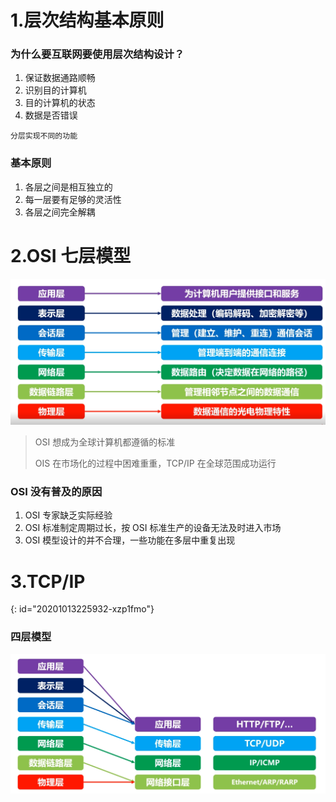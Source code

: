 # 1.层次结构基本原则

### 为什么要互联网要使用层次结构设计？

1. 保证数据通路顺畅
2. 识别目的计算机
3. 目的计算机的状态
4. 数据是否错误

`分层实现不同的功能`

### 基本原则

1. 各层之间是相互独立的
2. 每一层要有足够的灵活性
3. 各层之间完全解耦

# 2.OSI 七层模型

![image.png](assets/20201013230732-t4g8qct-image.png)

> OSI 想成为全球计算机都遵循的标准
>
> OIS 在市场化的过程中困难重重，TCP/IP 在全球范围成功运行

### OSI 没有普及的原因

1. OSI 专家缺乏实际经验
2. OSI 标准制定周期过长，按 OSI 标准生产的设备无法及时进入市场
3. OSI 模型设计的并不合理，一些功能在多层中重复出现

# 3.TCP/IP
{: id="20201013225932-xzp1fmo"}

### 四层模型

![image.png](assets/20201013231629-pwkxdt0-image.png)
